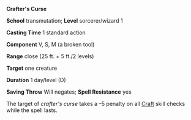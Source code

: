  **Crafter's Curse**

**School** transmutation; **Level** sorcerer/wizard 1

**Casting Time** 1 standard action

**Component** V, S, M (a broken tool)

**Range** close (25 ft. + 5 ft./2 levels)

**Target** one creature

**Duration** 1 day/level (D)

**Saving Throw** Will negates; **Spell Resistance** yes

The target of _crafter's curse_ takes a –5 penalty on all [Craft](../../skills/craft.md#_craft) skill checks while the spell lasts.

